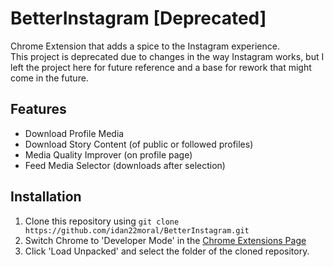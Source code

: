 # BetterInstagram [Deprecated]
Chrome Extension that adds a spice to the Instagram experience.  
This project is deprecated due to changes in the way Instagram works,
but I left the project here for future reference and a base for rework
that might come in the future.

## Features
- Download Profile Media
- Download Story Content (of public or followed profiles)
- Media Quality Improver (on profile page)
- Feed Media Selector (downloads after selection)

## Installation
1. Clone this repository using `git clone https://github.com/idan22moral/BetterInstagram.git`
2. Switch Chrome to 'Developer Mode' in the [Chrome Extensions Page](chrome://extensions/) <br/>
3. Click 'Load Unpacked' and select the folder of the cloned repository.

